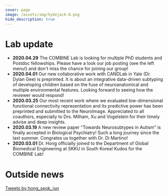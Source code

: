 ```yaml
---
cover: page
image: /assets/img/hydejack-8.png
hide_description: true
---
```

# Lab update
- **2020.04.29** The COMBINE Lab is looking for multiple PhD students and Postdoc fellowships. Please have a look our job posting (see the left menu!) and don't miss the chance for joining our group!
- **2020.04.01** Our new collaborative work with CANDLab in Yale (Dr. Dylan Gee) is preprinted. It is about an integrative data-driven subtyping of developing children based on the fuse of neuroanatomical and multiple environmental features. Looking forward to seeing how the reviewer would respond! 
- **2020.03.25** Our most recent work where we evaluated low-dimensional functional connectivity representation and its predictive power has been preprinted and submitted to the NeuroImage. Appreciated to all coauthors, especially to Drs. Milham, Xu and Vogelstein for their timely advise and deep insights.
- **2020.03.19** A new review paper "Towards Neurosubtypes in Autism" is finally accepted in Biological Psychiatry! Such a long journey since the last summer. Congrates us together with Dr. Di Martino!
- **2020.03.01** Dr. Hong officially joined to the Department of Global Biomedical Engineering at SKKU in South Korea! Kudos for the COMBINE Lab!

# Outside news
<div class="jekyll-twitter-plugin" align="left">
    <div class="jekyll-twitter-plugin"><a class="twitter-timeline" data-width="400" data-tweet-limit="3" href="https://twitter.com/hong_seok_jun?ref_src=twsrc%5Etfw">Tweets by hong_seok_jun</a>
    <script async="" src="https://platform.twitter.com/widgets.js" charset="utf-8"></script>
</div>
</div>
